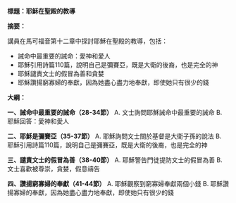 **標題：耶穌在聖殿的教導**

**摘要：**

講員在馬可福音第十二章中探討耶穌在聖殿的教導，包括：

* 誡命中最重要的誡命：愛神和愛人
* 耶穌引用詩篇110篇，說明自己是彌賽亞，既是大衛的後裔，也是完全的神
* 耶穌譴責文士的假冒為善和貪婪
* 耶穌讚揚窮寡婦的奉獻，因為她盡心盡力地奉獻，即使她只有很少的錢

**大綱：**

**一、誡命中最重要的誡命（28-34節）**
    A. 文士詢問耶穌誡命中最重要的誡命
    B. 耶穌回答：愛神和愛人

**二、耶穌是彌賽亞（35-37節）**
    A. 耶穌詢問文士關於基督是大衛子孫的說法
    B. 耶穌引用詩篇110篇，說明自己是彌賽亞，既是大衛的後裔，也是完全的神

**三、譴責文士的假冒為善（38-40節）**
    A. 耶穌警告門徒提防文士的假冒為善
    B. 文士喜歡被尊崇，貪婪，假意禱告

**四、讚揚窮寡婦的奉獻（41-44節）**
    A. 耶穌觀察到窮寡婦奉獻兩個小錢
    B. 耶穌讚揚寡婦的奉獻，因為她盡心盡力地奉獻，即使她只有很少的錢